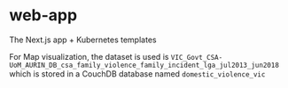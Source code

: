 # web-app

The Next.js app + Kubernetes templates

For Map visualization, the dataset is used is
``VIC_Govt_CSA-UoM_AURIN_DB_csa_family_violence_family_incident_lga_jul2013_jun2018``
which is stored in a CouchDB database named ``domestic_violence_vic``
